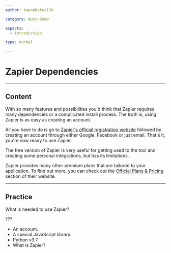 ```yaml
---
author: kapnobatai136

category: must-know

aspects:
  - introduction

type: normal

---
```


# Zapier Dependencies

---
## Content

With so many features and possibilities you'd think that Zapier requires many dependencies or a complicated install process. The truth is, using Zapier is as easy as creating an account.

All you have to do is go to [Zapier's official registration website](https://zapier.com/sign-up/) followed by creating an account through either Google, Facebook or just email. That's it, you're now ready to use Zapier.

The free version of Zapier is very useful for getting used to the tool and creating some personal integrations, but has its limitations.

Zapier provides many other premium plans that are tailored to your application. To find out more, you can check out the [Official Plans & Pricing](https://zapier.com/pricing) section of their website.

---
## Practice

What is needed to use Zapier?

???

* An account.
* A special JavaScript library.
* Python v3.7.
* What is Zapier?